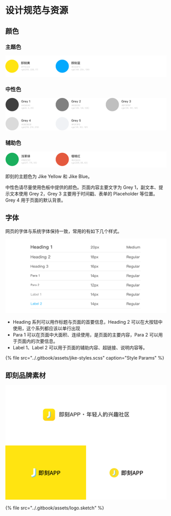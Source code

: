 # 设计规范与资源

## 颜色

### 主题色

![](../.gitbook/assets/image.png)

### 中性色

![](../.gitbook/assets/image%20%287%29.png)

### 辅助色

![](../.gitbook/assets/image%20%2810%29.png)

即刻的主题色为 Jike Yellow 和 Jike Blue。

中性色请尽量使用色板中提供的颜色。页面内容主要文字为 Grey 1，副文本、提示文本使用 Grey 2，Grey 3 主要用于时间戳、表单的 Placeholder 等位置。Grey 4 用于页面的默认背景。

## 字体

网页的字体与系统字体保持一致，常用的有如下几个样式。

![](../.gitbook/assets/image%20%284%29.png)

* Heading 系列可以用作标题与页面的首要信息，Heading 2 可以在大按钮中使用，这个系列都应该以单行出现
* Para 1 可以在页面中大面积、连续使用，是页面的主要内容，Para 2 可以用于页面内的次要信息。
* Label 1、Label 2 可以用于页面的辅助内容、超链接、说明内容等。

{% file src="../.gitbook/assets/jike-styles.scss" caption="Style Params" %}

## 即刻品牌素材

![](../.gitbook/assets/image%20%288%29.png)

{% file src="../.gitbook/assets/logo.sketch" %}



